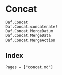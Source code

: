 # Concat

```@docs
Daf.Concat
Daf.Concat.concatenate!
Daf.Concat.MergeDatum
Daf.Concat.MergeData
Daf.Concat.MergeAction
```

## Index

```@index
Pages = ["concat.md"]
```
